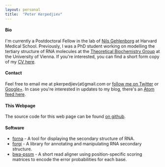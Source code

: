 ```yaml
---
layout: personal
title:  "Peter Kerpedjiev"
---
```


#### Bio ####

I'm currently a Postdoctoral Fellow in the lab of [Nils
Gehlenborg](http://gehlenborg.com/) at Harvard Medical School. Previously, I
was a PhD student working on modelling the tertiary structure of RNA molecules
at the [Theoretical Biochemistry Group](http://www.tbi.univie.ac.at) at the
University of Vienna. If you're interested, you can find a short form copy of
my <a href="/cv">CV here</a>.

#### Contact ####

Feel free to email me at pkerpedjiev(at)gmail.com or [follow me on
Twitter](https://twitter.com/pkerpedjiev) or
[Google+](https://www.google.com/+PeterKerpedjiev). In case you're interested
in updates to my blog, there's an [Atom feed here](/feed.xml).


#### This Webpage ####

The source code for this web page can be found [on github](https://github.com/pkerpedjiev/emptypipes).



#### Software ####

* [forna](http://nibiru.tbi.univie.ac.at/forna) - A tool for displaying the secondary structure of RNA. 
* [forgi](http://www.tbi.univie.ac.at/~pkerp/forgi) - A library for annotating and manipulating RNA secondary structure.
* [bwa-pssm](http://bwa-pssm.binf.ku.dk/) - A short read aligner using position-specific scoring matrices to encode the error probabilities for each base.
